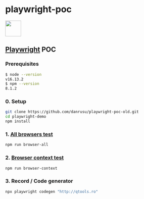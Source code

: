 # playwright-poc

<img src="https://playwright.dev//img/playwright-logo.svg" height="50px" />

## [Playwright](https://playwright.dev/) POC

### Prerequisites

```bash
$ node --version
v16.13.2
$ npm --version
8.1.2
```

### 0. Setup

```bash
git clone https://github.com/danrusu/playwright-poc-old.git
cd playwright-demo
npm install
```

### 1. [All browsers test](./src/test/allBrowsersTest.js)

```bash
npm run browser-all
```

### 2. [Browser context test](./src/test/browserContextTest.js)

```bash
npm run browser-context
```

### 3. Record / Code generator

```bash
npx playwright codegen "http://qtools.ro"
```

